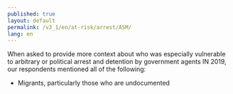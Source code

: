 ```yaml
---
published: true
layout: default
permalink: /v3_1/en/at-risk/arrest/ASM/
lang: en
---
```

When asked to provide more context about who was especially vulnerable to arbitrary or political arrest and detention by government agents IN 2019, our respondents mentioned all of the following:

-	Migrants, particularly those who are undocumented

